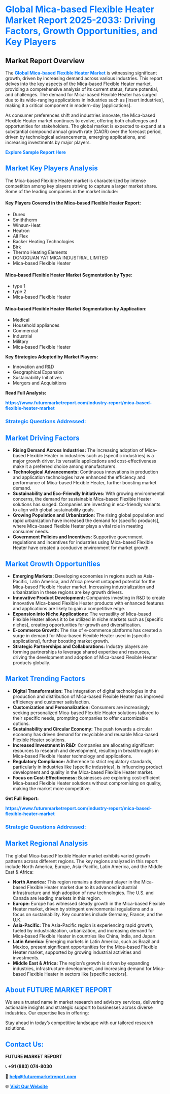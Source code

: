 <h1 style="color: #007BFF;">Global Mica-based Flexible Heater Market Report 2025-2033: Driving Factors, Growth Opportunities, and Key Players</h1>

<section id="overview">
<h2>Market Report Overview</h2>
<p>The <a href="https://www.futuremarketreport.com/industry-report/mica-based-flexible-heater-market" style="color: #007BFF; text-decoration: none;"><strong>Global Mica-based Flexible Heater Market</strong></a> is witnessing significant growth, driven by increasing demand across various industries. This report delves into the key aspects of the Mica-based Flexible Heater market, providing a comprehensive analysis of its current status, future potential, and challenges. The demand for Mica-based Flexible Heater has surged due to its wide-ranging applications in industries such as [insert industries], making it a critical component in modern-day [applications].</p>
<p>As consumer preferences shift and industries innovate, the Mica-based Flexible Heater market continues to evolve, offering both challenges and opportunities for stakeholders. The global market is expected to expand at a substantial compound annual growth rate (CAGR) over the forecast period, driven by technological advancements, emerging applications, and increasing investments by major players.</p>
</section>

<section id="overview">
<p><a href="https://www.futuremarketreport.com/request-sample/reportId=110427" style="color: #007BFF; text-decoration: none;"><strong>Explore Sample Report Here</strong></a></p>
</section>

<section id="key-players">
<h2 style="color: #007BFF;">Market Key Players Analysis</h2>
<p>The Mica-based Flexible Heater market is characterized by intense competition among key players striving to capture a larger market share. Some of the leading companies in the market include:</p>
<h4>Key Players Covered in the Mica-based Flexible Heater Report:</h4>
<ul><li>Durex</li><li>Smiththerm</li><li>Winsun-Heat</li><li>Heatron</li><li>All Flex</li><li>Backer Heating Technologies</li><li>Birk</li><li>Thermo Heating Elements</li><li>DONGGUAN YAT MICA INDUSTRIAL LIMITED</li><li>Mica-based Flexible Heater</li></ul>
<h4>Mica-based Flexible Heater Market Segmentation by Type:</h4>
<ul><li>type 1</li><li>type 2</li><li>Mica-based Flexible Heater</li></ul>

<h4>Mica-based Flexible Heater Market Segmentation by Application:</h4>
<ul><li>Medical</li><li>Household appliances</li><li>Commercial</li><li>Industrial</li><li>Military</li><li>Mica-based Flexible Heater</li></ul>
<p><strong>Key Strategies Adopted by Market Players:</strong></p>
<ul>
<li>Innovation and R&D</li>
<li>Geographical Expansion</li>
<li>Sustainability Initiatives</li>
<li>Mergers and Acquisitions</li>
</ul>
</section>

<section>
<p><strong>Read Full Analysis: </strong></p><a href="https://www.futuremarketreport.com/industry-report/mica-based-flexible-heater-market" style="color: #007BFF; text-decoration: none;"><strong>https://www.futuremarketreport.com/industry-report/mica-based-flexible-heater-market</strong></a>
<h3 style="color: #007BFF;">Strategic Questions Addressed:</h3>
</section>

<section id="driving-factors">
<h2 style="color: #007BFF;">Market Driving Factors</h2>
<ul>
<li><strong>Rising Demand Across Industries:</strong> The increasing adoption of Mica-based Flexible Heater in industries such as [specific industries] is a major growth driver. Its versatile applications and cost-effectiveness make it a preferred choice among manufacturers.</li>
<li><strong>Technological Advancements:</strong> Continuous innovations in production and application technologies have enhanced the efficiency and performance of Mica-based Flexible Heater, further boosting market demand.</li>
<li><strong>Sustainability and Eco-Friendly Initiatives:</strong> With growing environmental concerns, the demand for sustainable Mica-based Flexible Heater solutions has surged. Companies are investing in eco-friendly variants to align with global sustainability goals.</li>
<li><strong>Growing Population and Urbanization:</strong> The rising global population and rapid urbanization have increased the demand for [specific products], where Mica-based Flexible Heater plays a vital role in meeting consumer needs.</li>
<li><strong>Government Policies and Incentives:</strong> Supportive government regulations and incentives for industries using Mica-based Flexible Heater have created a conducive environment for market growth.</li>
</ul>
</section>

<section id="growth-opportunities">
<h2 style="color: #007BFF;">Market Growth Opportunities</h2>
<ul>
<li><strong>Emerging Markets:</strong> Developing economies in regions such as Asia-Pacific, Latin America, and Africa present untapped potential for the Mica-based Flexible Heater market. Increasing industrialization and urbanization in these regions are key growth drivers.</li>
<li><strong>Innovative Product Development:</strong> Companies investing in R&D to create innovative Mica-based Flexible Heater products with enhanced features and applications are likely to gain a competitive edge.</li>
<li><strong>Expansion into Niche Applications:</strong> The versatility of Mica-based Flexible Heater allows it to be utilized in niche markets such as [specific niches], creating opportunities for growth and diversification.</li>
<li><strong>E-commerce Growth:</strong> The rise of e-commerce platforms has created a surge in demand for Mica-based Flexible Heater used in [specific applications], further boosting market growth.</li>
<li><strong>Strategic Partnerships and Collaborations:</strong> Industry players are forming partnerships to leverage shared expertise and resources, driving the development and adoption of Mica-based Flexible Heater products globally.</li>
</ul>
</section>

<section id="trending-factors">
<h2 style="color: #007BFF;">Market Trending Factors</h2>
<ul>
<li><strong>Digital Transformation:</strong> The integration of digital technologies in the production and distribution of Mica-based Flexible Heater has improved efficiency and customer satisfaction.</li>
<li><strong>Customization and Personalization:</strong> Consumers are increasingly seeking personalized Mica-based Flexible Heater solutions tailored to their specific needs, prompting companies to offer customizable options.</li>
<li><strong>Sustainability and Circular Economy:</strong> The push towards a circular economy has driven demand for recyclable and reusable Mica-based Flexible Heater solutions.</li>
<li><strong>Increased Investment in R&D:</strong> Companies are allocating significant resources to research and development, resulting in breakthroughs in Mica-based Flexible Heater technology and applications.</li>
<li><strong>Regulatory Compliance:</strong> Adherence to strict regulatory standards, particularly in industries like [specific industries], is influencing product development and quality in the Mica-based Flexible Heater market.</li>
<li><strong>Focus on Cost-Effectiveness:</strong> Businesses are exploring cost-efficient Mica-based Flexible Heater solutions without compromising on quality, making the market more competitive.</li>
</ul>
</section>

<section>
<p><strong>Get Full Report: </strong></p><a href="https://www.futuremarketreport.com/industry-report/mica-based-flexible-heater-market" style="color: #007BFF; text-decoration: none;"><strong>https://www.futuremarketreport.com/industry-report/mica-based-flexible-heater-market</strong></a>
<h3 style="color: #007BFF;">Strategic Questions Addressed:</h3>
</section>


<section id="regional-analysis">
<h2 style="color: #007BFF;">Market Regional Analysis</h2>
<p>The global Mica-based Flexible Heater market exhibits varied growth patterns across different regions. The key regions analyzed in this report include North America, Europe, Asia-Pacific, Latin America, and the Middle East & Africa:</p>
<ul>
<li><strong>North America:</strong> This region remains a dominant player in the Mica-based Flexible Heater market due to its advanced industrial infrastructure and high adoption of new technologies. The U.S. and Canada are leading markets in this region.</li>
<li><strong>Europe:</strong> Europe has witnessed steady growth in the Mica-based Flexible Heater market, driven by stringent environmental regulations and a focus on sustainability. Key countries include Germany, France, and the U.K.</li>
<li><strong>Asia-Pacific:</strong> The Asia-Pacific region is experiencing rapid growth, fueled by industrialization, urbanization, and increasing demand for Mica-based Flexible Heater in countries like China, India, and Japan.</li>
<li><strong>Latin America:</strong> Emerging markets in Latin America, such as Brazil and Mexico, present significant opportunities for the Mica-based Flexible Heater market, supported by growing industrial activities and investments.</li>
<li><strong>Middle East & Africa:</strong> The region’s growth is driven by expanding industries, infrastructure development, and increasing demand for Mica-based Flexible Heater in sectors like [specific sectors].</li>
</ul>
</section>

<footer>
<h2 style="color: #007BFF;">About FUTURE MARKET REPORT</h2>
<p>We are a trusted name in market research and advisory services, delivering actionable insights and strategic support to businesses across diverse industries. Our expertise lies in offering:</p>

<p>Stay ahead in today’s competitive landscape with our tailored research solutions.</p>

<h2 style="color: #007BFF;">Contact Us:</h2>
<p><strong>FUTURE MARKET REPORT</strong></p>
<p>📞 <strong>+91 (883) 074-8030</strong></p>
<p>📧 <strong><a href="mailto:help@futuremarketreport.com" style="color: #007BFF;">help@futuremarketreport.com</a></strong></p>
<p>🌐 <strong><a href="https://www.futuremarketreport.com/" style="color: #007BFF;">Visit Our Website</a></strong></p>
</footer>